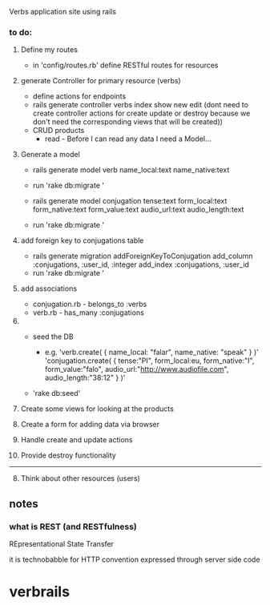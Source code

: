 Verbs application site using rails

### to do:

1. Define my routes
	- in 'config/routes.rb' define RESTful routes for resources
2. generate Controller for primary resource (verbs)
	- define actions for endpoints 
	- rails generate controller verbs index show new edit (dont need to create controller actions for create update or destroy because we don't need the corresponding views that will be created))
	- CRUD products
		- read - Before I can read any data I need a Model...
3.  Generate a model
	- rails generate model verb 
		name_local:text 
		name_native:text 
	- run 'rake db:migrate ' 

	- rails generate model conjugation 
		tense:text 
		form_local:text 
		form_native:text 
		form_value:text 
		audio_url:text 
		audio_length:text
	- run 'rake db:migrate ' 
	
4.	add foreign key to conjugations table 
	- rails generate migration addForeignKeyToConjugation
		add_column :conjugations, :user_id, :integer
    	add_index :conjugations, :user_id
	- run 'rake db:migrate '

5. add associations 
	- conjugation.rb - belongs_to :verbs
	- verb.rb - has_many :conjugations

6.	- seed the DB
		- e.g. 
		'verb.create(
			{
				name_local: "falar", 
				name_native: "speak"
			}
		)' 
		'conjugation.create(
			{
				tense:"PI",
				form_local:eu,
				form_native:"I",
				form_value:"falo",
				audio_url:"http://www.audiofile.com",
				audio_length:"38:12"
			}
		)'

	- 'rake db:seed' 

4. Create some views for looking at the products

5. Create a form for adding data via browser

6. Handle create and update actions

7. Provide destroy functionality

---

8. Think about other resources (users)

## notes
### what is REST (and RESTfulness)

REpresentational State Transfer

it is technobabble for HTTP convention expressed through server side code

# verbrails


